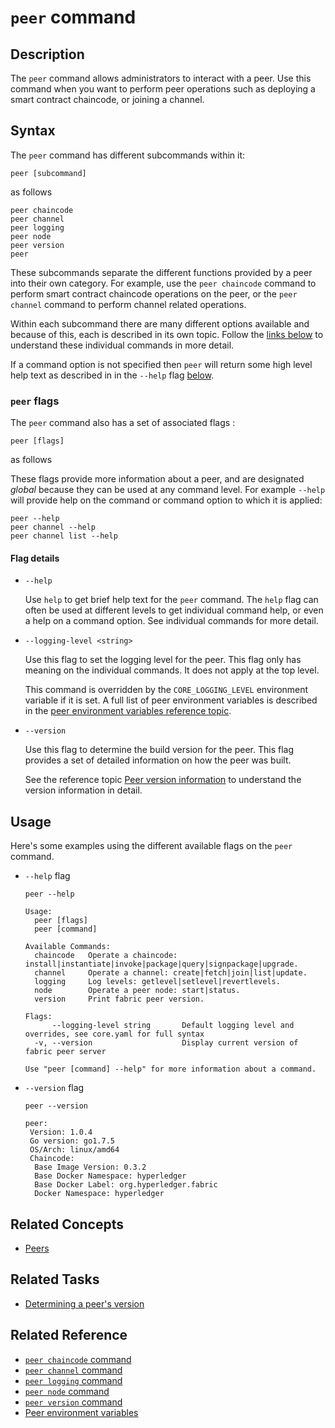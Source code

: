 # <a name="PeerCommand"></a>`peer` command

## Description

The `peer` command allows administrators to interact with a peer. Use this command when you want to perform peer operations such as deploying a smart contract chaincode, or joining a channel.

## Syntax

The `peer` command has different subcommands within it:

```
peer [subcommand]
```
as follows
```
peer chaincode
peer channel     
peer logging     
peer node        
peer version     
peer
```

These subcommands separate the different functions provided by a peer into their own category. For example, use the `peer chaincode` command to perform smart contract chaincode operations on the peer, or the `peer channel` command to perform channel related operations.

Within each subcommand there are many different options available and because of this, each is described in its own topic. Follow the [links below](#reference) to understand these individual commands in more detail.

If a command option is not specified then `peer` will return some high level help text as described in in the `--help` flag [below](#flags).

### `peer` flags

The `peer` command also has a set of associated flags :

```
peer [flags]
```
as follows

These flags provide more information about a peer, and are designated *global* because they can be used at any command level. For example `--help` will provide help on the command or command option to which it is applied:

```
peer --help
peer channel --help
peer channel list --help
```

#### <a name=flags> </a> Flag details

+ `--help`

  Use `help` to get brief help text for the `peer` command. The `help` flag can often be used at different levels to get individual command help, or even a help on a command option. See individual commands for more detail.

* `--logging-level <string>`

  Use this flag to set the logging level for the peer.  This flag only has meaning on the individual commands. It does not apply at the top level.

  This command is overridden by the `CORE_LOGGING_LEVEL` environment variable if it is set.  A full list of peer environment variables is described in the [peer environment variables reference topic](../Advanced/Peer/PeerEnvironmentVariables.md).

* `--version`

  Use this flag to determine the build version for the peer.  This flag provides a set of detailed information on how the peer was built.

  See the reference topic [Peer version information](../Advanced/Peer/VersionInfo.md) to understand the version information in detail.

## Usage

Here's some examples using the different available flags on the `peer` command.

* `--help` flag

  ```
  peer --help

  Usage:
    peer [flags]
    peer [command]

  Available Commands:
    chaincode   Operate a chaincode: install|instantiate|invoke|package|query|signpackage|upgrade.
    channel     Operate a channel: create|fetch|join|list|update.
    logging     Log levels: getlevel|setlevel|revertlevels.
    node        Operate a peer node: start|status.
    version     Print fabric peer version.

  Flags:
        --logging-level string       Default logging level and overrides, see core.yaml for full syntax
    -v, --version                    Display current version of fabric peer server

  Use "peer [command] --help" for more information about a command.
  ```  

* `--version` flag

  ```
  peer --version

  peer:
   Version: 1.0.4
   Go version: go1.7.5
   OS/Arch: linux/amd64
   Chaincode:
    Base Image Version: 0.3.2
    Base Docker Namespace: hyperledger
    Base Docker Label: org.hyperledger.fabric
    Docker Namespace: hyperledger
  ```

## Related Concepts
+ [Peers](../../KeyConcepts/Peers/Peers.md)

## Related Tasks

+ [Determining a peer's version](../../AdminTasks/Peer/PeerVersion.md)

## <a name=reference></a> Related Reference

+ [`peer chaincode` command](./PeerChaincodeCommand.md)
+ [`peer channel` command](./PeerChannelCommand.md)
+ [`peer logging` command](./PeerLoggingCommand.md)
+ [`peer node` command](./PeerNodeCommand.md)
+ [`peer version` command](./PeerVersionCommand.md)   
+ [Peer environment variables](../Advanced/Peer/PeerEnvironmentVariables.md)    
